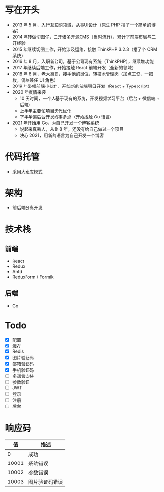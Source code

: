 # 写在开头
- 2013 年 5 月，入行互联网领域，从事UI设计（原生 PHP 撸了一个简单的博客）
- 2014 年转做切图仔，二开诸多开源CMS（当时流行），累计了前端布局与二开经验
- 2015 年继续切图工作，开始涉及运维，接触 ThinkPHP 3.2.3（撸了个 CRM 系统）
- 2016 年 8 月，入职新公司，基于公司现有系统（ThinkPHP），继续堆功能
- 2017 年继续后端工作，开始接触 React 前端开发（全新的领域）
- 2018 年 6 月，老大离职，接手他的岗位，转技术管理岗（加点工资，一把梭，偶尔兼任 UI 角色）
- 2019 年带领前端小伙伴，开始新的前端项目开发（React + Typescript）
- 2020 年疫情来袭
  - 10 天时间，一个人基于现有的系统，开发视频学习平台（后台 + 微信端 + 后端）
  - 上半年主要忙项目迭代优化
  - 下半年偏后台开发的事多点（开始接触 Go 语言）
- 2021 年开始用 Go，为自己开发一个博客系统
  - 说起来真丢人，从业 8 年，还没有给自己做过一个项目
  - 决心 2021，用新的语言为自己开发一个博客

# 代码托管
- 采用大仓库模式

# 架构
- 前后端分离开发

# 技术栈
## 前端
- React
- Redux
- Antd
- ReduxForm / Formik

## 后端
- Go

# Todo
- [x] 配置
- [x] 缓存
- [x] Redis
- [x] 图片验证码
- [x] 邮箱验证码
- [x] 手机验证码
- [ ] 多语言支持
- [ ] 参数验证
- [ ] JWT
- [ ] 登录
- [ ] 注册
- [ ] 后台

# 响应码

值 | 描述
---|---
0 | 成功
10001 | 系统错误
10002 | 参数错误
10003 | 图片验证码错误